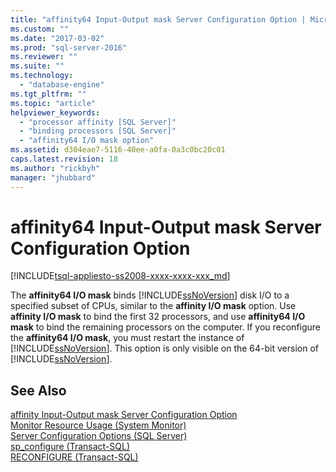 ```yaml
---
title: "affinity64 Input-Output mask Server Configuration Option | Microsoft Docs"
ms.custom: ""
ms.date: "2017-03-02"
ms.prod: "sql-server-2016"
ms.reviewer: ""
ms.suite: ""
ms.technology: 
  - "database-engine"
ms.tgt_pltfrm: ""
ms.topic: "article"
helpviewer_keywords: 
  - "processor affinity [SQL Server]"
  - "binding processors [SQL Server]"
  - "affinity64 I/O mask option"
ms.assetid: d304eae7-5116-40ee-a0fa-0a3c0bc20c01
caps.latest.revision: 18
ms.author: "rickbyh"
manager: "jhubbard"
---
```

# affinity64 Input-Output mask Server Configuration Option
[!INCLUDE[tsql-appliesto-ss2008-xxxx-xxxx-xxx_md](../../../a9retired/includes/tsql-appliesto-ss2008-xxxx-xxxx-xxx-md.md)]

  The **affinity64 I/O mask** binds [!INCLUDE[ssNoVersion](../../../a9notintoc/includes/ssnoversion-md.md)] disk I/O to a specified subset of CPUs, similar to the **affinity I/O mask** option. Use **affinity I/O mask** to bind the first 32 processors, and use **affinity64 I/O mask** to bind the remaining processors on the computer. If you reconfigure the **affinity64 I/O mask**, you must restart the instance of [!INCLUDE[ssNoVersion](../../../a9notintoc/includes/ssnoversion-md.md)]. This option is only visible on the 64-bit version of [!INCLUDE[ssNoVersion](../../../a9notintoc/includes/ssnoversion-md.md)].  
  
## See Also  
 [affinity Input-Output mask Server Configuration Option](../../../database-engine/configure/windows/affinity-input-output-mask-server-configuration-option.md)   
 [Monitor Resource Usage &#40;System Monitor&#41;](../../../relational-databases/monitor/performance-monitor/monitor-resource-usage-system-monitor.md)   
 [Server Configuration Options &#40;SQL Server&#41;](../../../database-engine/configure/windows/server-configuration-options-sql-server.md)   
 [sp_configure &#40;Transact-SQL&#41;](../../../relational-databases/reference/system-stored-procedures/sp-configure-transact-sql.md)   
 [RECONFIGURE &#40;Transact-SQL&#41;](../../../t-sql/language-elements/reconfigure-transact-sql.md)  
  
  